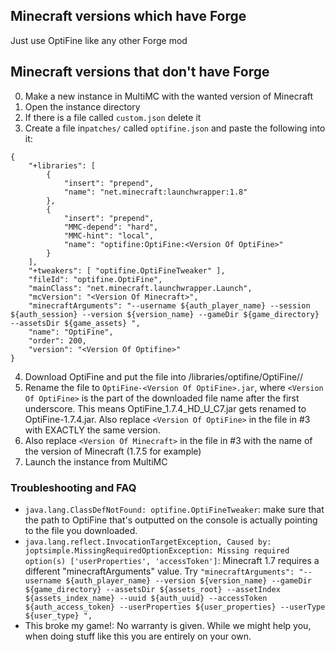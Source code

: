 ## Minecraft versions which have Forge

Just use OptiFine like any other Forge mod

## Minecraft versions that don't have Forge

0. Make a new instance in MultiMC with the wanted version of Minecraft
1. Open the instance directory
2. If there is a file called `custom.json` delete it
3. Create a file in`patches/` called `optifine.json` and paste the following into it:
```
{
    "+libraries": [
        {
            "insert": "prepend",
            "name": "net.minecraft:launchwrapper:1.8"
        },
        {
            "insert": "prepend",
            "MMC-depend": "hard",
            "MMC-hint": "local",
            "name": "optifine:OptiFine:<Version Of OptiFine>"
        }
    ],
    "+tweakers": [ "optifine.OptiFineTweaker" ],
    "fileId": "optifine.OptiFine",
    "mainClass": "net.minecraft.launchwrapper.Launch",
    "mcVersion": "<Version Of Minecraft>",
    "minecraftArguments": "--username ${auth_player_name} --session ${auth_session} --version ${version_name} --gameDir ${game_directory} --assetsDir ${game_assets} ",
    "name": "OptiFine",
    "order": 200,
    "version": "<Version Of Optifine>"
}
```
4. Download OptiFine and put the file into <MMC>/libraries/optifine/OptiFine/<version of optifine>/
5. Rename the file to `OptiFine-<Version Of OptiFine>.jar`, where `<Version Of OptiFine>` is the part of the downloaded file name after the first underscore. This means OptiFine_1.7.4_HD_U_C7.jar gets renamed to OptiFine-1.7.4.jar. Also replace `<Version Of OptiFine>` in the file in #3 with EXACTLY the same version.
6. Also replace `<Version Of Minecraft>` in the file in #3 with the name of the version of Minecraft (1.7.5 for example)
7. Launch the instance from MultiMC

### Troubleshooting and FAQ

* `java.lang.ClassDefNotFound: optifine.OptiFineTweaker`: make sure that the path to OptiFine that's outputted on the console is actually pointing to the file you downloaded.
* `java.lang.reflect.InvocationTargetException, Caused by: joptsimple.MissingRequiredOptionException: Missing required option(s) ['userProperties', 'accessToken']`: Minecraft 1.7 requires a different "minecraftArguments" value. Try `"minecraftArguments": "--username ${auth_player_name} --version ${version_name} --gameDir ${game_directory} --assetsDir ${assets_root} --assetIndex ${assets_index_name} --uuid ${auth_uuid} --accessToken ${auth_access_token} --userProperties ${user_properties} --userType ${user_type} ",`
* This broke my game!: No warranty is given. While we might help you, when doing stuff like this you are entirely on your own.